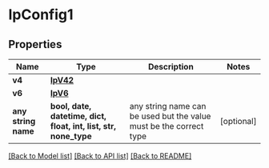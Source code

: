 # IpConfig1


## Properties
Name | Type | Description | Notes
------------ | ------------- | ------------- | -------------
**v4** | [**IpV42**](IpV42.md) |  | 
**v6** | [**IpV6**](IpV6.md) |  | 
**any string name** | **bool, date, datetime, dict, float, int, list, str, none_type** | any string name can be used but the value must be the correct type | [optional]

[[Back to Model list]](../README.md#documentation-for-models) [[Back to API list]](../README.md#documentation-for-api-endpoints) [[Back to README]](../README.md)


